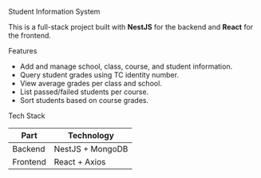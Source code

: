 Student Information System

This is a full-stack project built with **NestJS** for the backend and **React** for the frontend.

Features

- Add and manage school, class, course, and student information.
- Query student grades using TC identity number.
- View average grades per class and school.
- List passed/failed students per course.
- Sort students based on course grades.

Tech Stack

| Part     | Technology        |
|----------|-------------------|
| Backend  | NestJS + MongoDB  |
| Frontend | React + Axios     |

